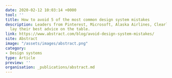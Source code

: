 ```yaml
---
date: 2020-02-12 10:03:14 +0000
tool: ''
title: How to avoid 5 of the most common design system mistakes
description: Leaders from Pinterest, Microsoft, Alaska Airlines, Clearleft, and more
  lay their best advice on the table.
link: https://www.abstract.com/blog/avoid-design-system-mistakes/
site: Abstract
image: "/assets/images/abstract.png"
category:
- Design systems
type: Article
preview: ''
organisation: _publications/abstract.md
---
```

